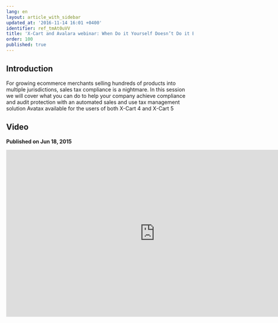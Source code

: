 ```yaml
---
lang: en
layout: article_with_sidebar
updated_at: '2016-11-14 16:01 +0400'
identifier: ref_tmAt0uVV
title: 'X-Cart and Avalara webinar: When Do it Yourself Doesn’t Do it Best'
order: 100
published: true
---
```

## Introduction

For growing ecommerce merchants selling hundreds of products into multiple jurisdictions, sales tax compliance is a nightmare. In this session we will cover what you can do to help your company achieve compliance and audit protection with an automated sales and use tax management solution Avatax available for the users of both X-Cart 4 and X-Cart 5

## Video
**Published on Jun 18, 2015**
<iframe class="youtube-player" type="text/html" style="width: 800px; height: 450px" src="https://www.youtube.com/embed/yQIW9YXJWlo" frameborder="0"></iframe>
